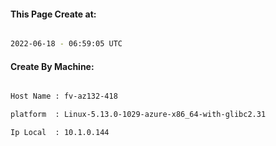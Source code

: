 
   
#### This Page Create at:

```bash

2022-06-18 - 06:59:05 UTC

```

#### Create By Machine:

```bash

Host Name : fv-az132-418

platform  : Linux-5.13.0-1029-azure-x86_64-with-glibc2.31

Ip Local  : 10.1.0.144

```

